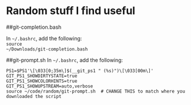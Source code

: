 # Random stuff I find useful

##git-completion.bash

In <code>~/.bashrc</code>, add the following: <br>
<code>source ~/Downloads/git-completion.bash</code>

##git-prompt.sh
In <code>~/.bashrc</code>, add the following: <br>
```
PS1=$PS1'\[\033[0;35m\]$(__git_ps1 " (%s)")\[\033[00m\]'
GIT_PS1_SHOWDIRTYSTATE=true
GIT_PS1_SHOWCOLORHINTS=true
GIT_PS1_SHOWUPSTREAM=auto,verbose
source ~/code/random/git-prompt.sh  # CHANGE THIS to match where you downloaded the script
```


